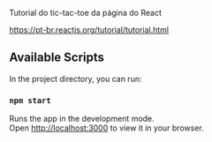 Tutorial do tic-tac-toe da página do React 

https://pt-br.reactjs.org/tutorial/tutorial.html



## Available Scripts

In the project directory, you can run:

### `npm start`

Runs the app in the development mode.\
Open [http://localhost:3000](http://localhost:3000) to view it in your browser.
